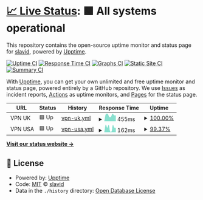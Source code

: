 # [📈 Live Status](https://slavid.github.io/uptime): <!--live status--> **🟩 All systems operational**

This repository contains the open-source uptime monitor and status page for [slavid](https://slavid.github.io/uptime), powered by [Upptime](https://github.com/upptime/upptime).

[![Uptime CI](https://github.com/slavid/uptime/workflows/Uptime%20CI/badge.svg)](https://github.com/slavid/uptime/actions?query=workflow%3A%22Uptime+CI%22)
[![Response Time CI](https://github.com/slavid/uptime/workflows/Response%20Time%20CI/badge.svg)](https://github.com/slavid/uptime/actions?query=workflow%3A%22Response+Time+CI%22)
[![Graphs CI](https://github.com/slavid/uptime/workflows/Graphs%20CI/badge.svg)](https://github.com/slavid/uptime/actions?query=workflow%3A%22Graphs+CI%22)
[![Static Site CI](https://github.com/slavid/uptime/workflows/Static%20Site%20CI/badge.svg)](https://github.com/slavid/uptime/actions?query=workflow%3A%22Static+Site+CI%22)
[![Summary CI](https://github.com/slavid/uptime/workflows/Summary%20CI/badge.svg)](https://github.com/slavid/uptime/actions?query=workflow%3A%22Summary+CI%22)

With [Upptime](https://upptime.js.org), you can get your own unlimited and free uptime monitor and status page, powered entirely by a GitHub repository. We use [Issues](https://github.com/slavid/uptime/issues) as incident reports, [Actions](https://github.com/slavid/uptime/actions) as uptime monitors, and [Pages](https://slavid.github.io/uptime) for the status page.

<!--start: status pages-->
<!-- This summary is generated by Upptime (https://github.com/upptime/upptime) -->
<!-- Do not edit this manually, your changes will be overwritten -->
<!-- prettier-ignore -->
| URL | Status | History | Response Time | Uptime |
| --- | ------ | ------- | ------------- | ------ |
| <img alt="" src="https://icons.duckduckgo.com/ip3/null.ico" height="13"> VPN UK | 🟩 Up | [vpn-uk.yml](https://github.com/slavid/uptime/commits/HEAD/history/vpn-uk.yml) | <details><summary><img alt="Response time graph" src="./graphs/vpn-uk/response-time-week.png" height="20"> 455ms</summary><br><a href="https://slavid.github.io/uptime/history/vpn-uk"><img alt="Response time 430" src="https://img.shields.io/endpoint?url=https%3A%2F%2Fraw.githubusercontent.com%2Fslavid%2Fuptime%2FHEAD%2Fapi%2Fvpn-uk%2Fresponse-time.json"></a><br><a href="https://slavid.github.io/uptime/history/vpn-uk"><img alt="24-hour response time 449" src="https://img.shields.io/endpoint?url=https%3A%2F%2Fraw.githubusercontent.com%2Fslavid%2Fuptime%2FHEAD%2Fapi%2Fvpn-uk%2Fresponse-time-day.json"></a><br><a href="https://slavid.github.io/uptime/history/vpn-uk"><img alt="7-day response time 455" src="https://img.shields.io/endpoint?url=https%3A%2F%2Fraw.githubusercontent.com%2Fslavid%2Fuptime%2FHEAD%2Fapi%2Fvpn-uk%2Fresponse-time-week.json"></a><br><a href="https://slavid.github.io/uptime/history/vpn-uk"><img alt="30-day response time 455" src="https://img.shields.io/endpoint?url=https%3A%2F%2Fraw.githubusercontent.com%2Fslavid%2Fuptime%2FHEAD%2Fapi%2Fvpn-uk%2Fresponse-time-month.json"></a><br><a href="https://slavid.github.io/uptime/history/vpn-uk"><img alt="1-year response time 430" src="https://img.shields.io/endpoint?url=https%3A%2F%2Fraw.githubusercontent.com%2Fslavid%2Fuptime%2FHEAD%2Fapi%2Fvpn-uk%2Fresponse-time-year.json"></a></details> | <details><summary><a href="https://slavid.github.io/uptime/history/vpn-uk">100.00%</a></summary><a href="https://slavid.github.io/uptime/history/vpn-uk"><img alt="All-time uptime 100.00%" src="https://img.shields.io/endpoint?url=https%3A%2F%2Fraw.githubusercontent.com%2Fslavid%2Fuptime%2FHEAD%2Fapi%2Fvpn-uk%2Fuptime.json"></a><br><a href="https://slavid.github.io/uptime/history/vpn-uk"><img alt="24-hour uptime 100.00%" src="https://img.shields.io/endpoint?url=https%3A%2F%2Fraw.githubusercontent.com%2Fslavid%2Fuptime%2FHEAD%2Fapi%2Fvpn-uk%2Fuptime-day.json"></a><br><a href="https://slavid.github.io/uptime/history/vpn-uk"><img alt="7-day uptime 100.00%" src="https://img.shields.io/endpoint?url=https%3A%2F%2Fraw.githubusercontent.com%2Fslavid%2Fuptime%2FHEAD%2Fapi%2Fvpn-uk%2Fuptime-week.json"></a><br><a href="https://slavid.github.io/uptime/history/vpn-uk"><img alt="30-day uptime 100.00%" src="https://img.shields.io/endpoint?url=https%3A%2F%2Fraw.githubusercontent.com%2Fslavid%2Fuptime%2FHEAD%2Fapi%2Fvpn-uk%2Fuptime-month.json"></a><br><a href="https://slavid.github.io/uptime/history/vpn-uk"><img alt="1-year uptime 100.00%" src="https://img.shields.io/endpoint?url=https%3A%2F%2Fraw.githubusercontent.com%2Fslavid%2Fuptime%2FHEAD%2Fapi%2Fvpn-uk%2Fuptime-year.json"></a></details>
| <img alt="" src="https://icons.duckduckgo.com/ip3/null.ico" height="13"> VPN USA | 🟩 Up | [vpn-usa.yml](https://github.com/slavid/uptime/commits/HEAD/history/vpn-usa.yml) | <details><summary><img alt="Response time graph" src="./graphs/vpn-usa/response-time-week.png" height="20"> 162ms</summary><br><a href="https://slavid.github.io/uptime/history/vpn-usa"><img alt="Response time 129" src="https://img.shields.io/endpoint?url=https%3A%2F%2Fraw.githubusercontent.com%2Fslavid%2Fuptime%2FHEAD%2Fapi%2Fvpn-usa%2Fresponse-time.json"></a><br><a href="https://slavid.github.io/uptime/history/vpn-usa"><img alt="24-hour response time 171" src="https://img.shields.io/endpoint?url=https%3A%2F%2Fraw.githubusercontent.com%2Fslavid%2Fuptime%2FHEAD%2Fapi%2Fvpn-usa%2Fresponse-time-day.json"></a><br><a href="https://slavid.github.io/uptime/history/vpn-usa"><img alt="7-day response time 162" src="https://img.shields.io/endpoint?url=https%3A%2F%2Fraw.githubusercontent.com%2Fslavid%2Fuptime%2FHEAD%2Fapi%2Fvpn-usa%2Fresponse-time-week.json"></a><br><a href="https://slavid.github.io/uptime/history/vpn-usa"><img alt="30-day response time 157" src="https://img.shields.io/endpoint?url=https%3A%2F%2Fraw.githubusercontent.com%2Fslavid%2Fuptime%2FHEAD%2Fapi%2Fvpn-usa%2Fresponse-time-month.json"></a><br><a href="https://slavid.github.io/uptime/history/vpn-usa"><img alt="1-year response time 129" src="https://img.shields.io/endpoint?url=https%3A%2F%2Fraw.githubusercontent.com%2Fslavid%2Fuptime%2FHEAD%2Fapi%2Fvpn-usa%2Fresponse-time-year.json"></a></details> | <details><summary><a href="https://slavid.github.io/uptime/history/vpn-usa">99.37%</a></summary><a href="https://slavid.github.io/uptime/history/vpn-usa"><img alt="All-time uptime 99.93%" src="https://img.shields.io/endpoint?url=https%3A%2F%2Fraw.githubusercontent.com%2Fslavid%2Fuptime%2FHEAD%2Fapi%2Fvpn-usa%2Fuptime.json"></a><br><a href="https://slavid.github.io/uptime/history/vpn-usa"><img alt="24-hour uptime 100.00%" src="https://img.shields.io/endpoint?url=https%3A%2F%2Fraw.githubusercontent.com%2Fslavid%2Fuptime%2FHEAD%2Fapi%2Fvpn-usa%2Fuptime-day.json"></a><br><a href="https://slavid.github.io/uptime/history/vpn-usa"><img alt="7-day uptime 99.37%" src="https://img.shields.io/endpoint?url=https%3A%2F%2Fraw.githubusercontent.com%2Fslavid%2Fuptime%2FHEAD%2Fapi%2Fvpn-usa%2Fuptime-week.json"></a><br><a href="https://slavid.github.io/uptime/history/vpn-usa"><img alt="30-day uptime 99.85%" src="https://img.shields.io/endpoint?url=https%3A%2F%2Fraw.githubusercontent.com%2Fslavid%2Fuptime%2FHEAD%2Fapi%2Fvpn-usa%2Fuptime-month.json"></a><br><a href="https://slavid.github.io/uptime/history/vpn-usa"><img alt="1-year uptime 99.93%" src="https://img.shields.io/endpoint?url=https%3A%2F%2Fraw.githubusercontent.com%2Fslavid%2Fuptime%2FHEAD%2Fapi%2Fvpn-usa%2Fuptime-year.json"></a></details>

<!--end: status pages-->

[**Visit our status website →**](https://slavid.github.io/uptime)

## 📄 License

- Powered by: [Upptime](https://github.com/upptime/upptime)
- Code: [MIT](./LICENSE) © [slavid](https://slavid.github.io/uptime)
- Data in the `./history` directory: [Open Database License](https://opendatacommons.org/licenses/odbl/1-0/)
